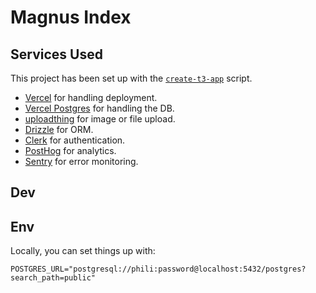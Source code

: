 # Magnus Index

## Services Used

This project has been set up with the [`create-t3-app`](https://create.t3.gg/) script.

- [Vercel](https://vercel.com) for handling deployment.
- [Vercel Postgres](https://vercel.com/docs/storage/vercel-postgres) for handling the DB.
- [uploadthing](https://uploadthing.com) for image or file upload.
- [Drizzle](https://orm.drizzle.team) for ORM.
- [Clerk](https://clerk.com) for authentication.
- [PostHog](https://posthog.com) for analytics.
- [Sentry](https://sentry.io) for error monitoring.

## Dev

## Env

Locally, you can set things up with:

```env
POSTGRES_URL="postgresql://phili:password@localhost:5432/postgres?search_path=public"
```
